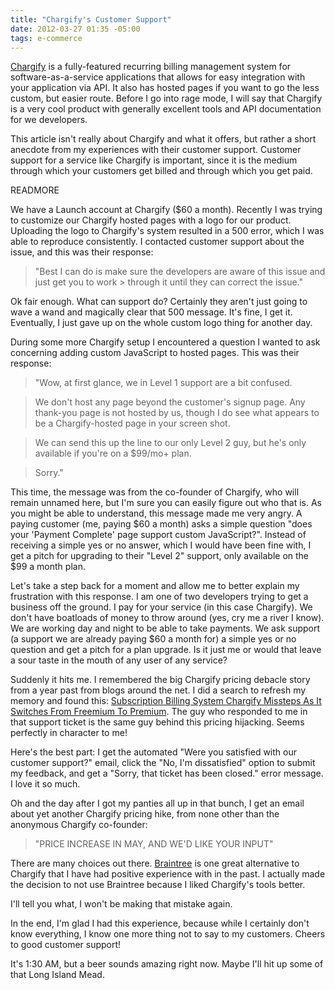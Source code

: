 ```yaml
---
title: "Chargify's Customer Support"
date: 2012-03-27 01:35 -05:00
tags: e-commerce
---
```


[Chargify](http://chargify.com/) is a fully-featured recurring billing management system for software-as-a-service applications that allows for easy integration with your application via API. It also has hosted pages if you want to go the less custom, but easier route. Before I go into rage mode, I will say that Chargify is a very cool product with generally excellent tools and API documentation for we developers.

This article isn't really about Chargify and what it offers, but rather a short anecdote from my experiences with their customer support. Customer support for a service like Chargify is important, since it is the medium through which your customers get billed and through which you get paid.

READMORE

We have a Launch account at Chargify ($60 a month). Recently I was trying to customize our Chargify hosted pages with a logo for our product. Uploading the logo to Chargify's system resulted in a 500 error, which I was able to reproduce consistently. I contacted customer support about the issue, and this was their response:

> "Best I can do is make sure the developers are aware of this issue and just get you to work > through it until they can correct the issue."

Ok fair enough. What can support do? Certainly they aren't just going to wave a wand and magically clear that 500 message. It's fine, I get it. Eventually, I just gave up on the whole custom logo thing for another day.

During some more Chargify setup I encountered a question I wanted to ask concerning adding custom JavaScript to hosted pages. This was their response:

> "Wow, at first glance, we in Level 1 support are a bit confused.

> We don't host any page beyond the customer's signup page. Any thank-you page is not hosted by us, though I do see what appears to be a Chargify-hosted page in your screen shot.

> We can send this up the line to our only Level 2 guy, but he's only available if you're on a $99/mo+ plan.

> Sorry."

This time, the message was from the co-founder of Chargify, who will remain unnamed here, but I'm sure you can easily figure out who that is. As you might be able to understand, this message made me very angry. A paying customer (me, paying $60 a month) asks a simple question "does your 'Payment Complete' page support custom JavaScript?". Instead of receiving a simple yes or no answer, which I would have been fine with, I get a pitch for upgrading to their "Level 2" support, only available on the $99 a month plan.

Let's take a step back for a moment and allow me to better explain my frustration with this response. I am one of two developers trying to get a business off the ground. I pay for your service (in this case Chargify). We don't have boatloads of money to throw around (yes, cry me a river I know). We are working day and night to be able to take payments. We ask support (a support we are already paying $60 a month for) a simple yes or no question and get a pitch for a plan upgrade. Is it just me or would that leave a sour taste in the mouth of any user of any service?

Suddenly it hits me. I remembered the big Chargify pricing debacle story from a year past from blogs around the net. I did a search to refresh my memory and found this: [Subscription Billing System Chargify Missteps As It Switches From Freemium To Premium](http://techcrunch.com/2010/10/11/subscription-billing-system-chargify-missteps-as-it-switches-from-freemium-to-premium/). The guy who responded to me in that support ticket is the same guy behind this pricing hijacking. Seems perfectly in character to me!

Here's the best part: I get the automated "Were you satisfied with our customer support?" email, click the "No, I'm dissatisfied" option to submit my feedback, and get a "Sorry, that ticket has been closed." error message. I love it so much.

Oh and the day after I got my panties all up in that bunch, I get an email about yet another Chargify pricing hike, from none other than the anonymous Chargify co-founder:

> "PRICE INCREASE IN MAY, AND WE'D LIKE YOUR INPUT"

There are many choices out there. [Braintree](http://www.braintreepayments.com/) is one great alternative to Chargify that I have had positive experience with in the past. I actually made the decision to not use Braintree because I liked Chargify's tools better.

I'll tell you what, I won't be making that mistake again.

In the end, I'm glad I had this experience, because while I certainly don't know everything, I know one more thing not to say to my customers. Cheers to good customer support!

It's 1:30 AM, but a beer sounds amazing right now. Maybe I'll hit up some of that Long Island Mead.
